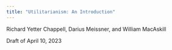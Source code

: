 ```yaml
---
title: "Utilitarianism: An Introduction"
---
```


Richard Yetter Chappell, Darius Meissner, and William MacAskill

Draft of April 10, 2023
